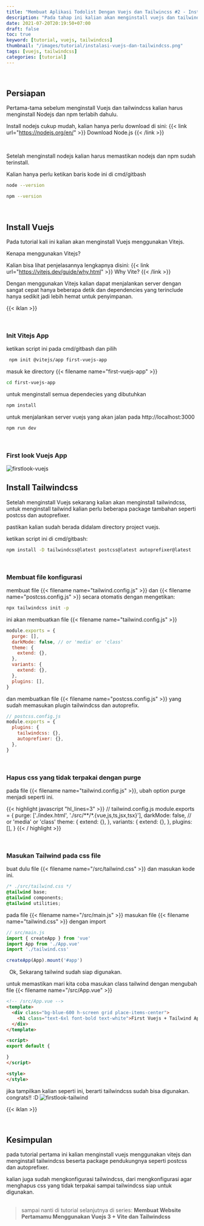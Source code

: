 ```yaml
---
title: "Membuat Aplikasi Todolist Dengan Vuejs dan Tailwincss #2 - Install Vuejs dan Tailwindcss"
description: "Pada tahap ini kalian akan menginstall vuejs dan tailwindcss dengan melakukan setup keseluruhan stuff stuff sampai website dapat ditampilkan."
date: 2021-07-20T20:19:50+07:00
draft: false
toc: true
keyword: [tutorial, vuejs, tailwindcss]
thumbnail: "/images/tutorial/instalasi-vuejs-dan-tailwindcss.png"
tags: [vuejs, tailwindcss]
categories: [tutorial]
---
```


<br/>

## Persiapan
Pertama-tama sebelum menginstall Vuejs dan tailwindcss kalian harus menginstall Nodejs dan npm terlabih dahulu.

Install nodejs cukup mudah, kalian hanya perlu download di sini:
{{< link url="https://nodejs.org/en/" >}}
  Download Node.js
{{< /link >}}

&nbsp;

Setelah menginstall nodejs kalian harus memastikan nodejs dan npm sudah terinstall.

Kalian hanya perlu ketikan baris kode ini di cmd/gitbash
```bash
node --version
```
```bash
npm --version
```

&nbsp;

## Install Vuejs

Pada tutorial kali ini kalian akan menginstall Vuejs menggunakan Vitejs.

Kenapa menggunakan Vitejs?

Kalian bisa lihat penjelasannya lengkapnya disini:
{{< link url="https://vitejs.dev/guide/why.html" >}}
  Why Vite?
{{< /link >}}

Dengan menggunakan Vitejs kalian dapat menjalankan server dengan sangat cepat hanya beberapa detik dan dependencies yang terinclude hanya sedikit jadi lebih hemat untuk penyimpanan.

{{< iklan >}}

&nbsp;
### Init Vitejs App

ketikan script ini pada cmd/gitbash dan pilih 
```bash
 npm init @vitejs/app first-vuejs-app
```

masuk ke directory {{< filename name="first-vuejs-app" >}}
```bash
cd first-vuejs-app
```

untuk menginstall semua dependecies yang dibutuhkan
```bash
npm install
```

untuk menjalankan server vuejs yang akan jalan pada <span class="underline">http://localhost:3000</span>
```bash
npm run dev
```

&nbsp;
### First look Vuejs App
![firstlook-vuejs](/images/tutorial/firstlook-vuejs-app.png)


## Install Tailwindcss
Setelah menginstall Vuejs sekarang kalian akan menginstall tailwindcss, untuk menginstall tailwind kalian perlu beberapa package tambahan seperti postcss dan autoprefixer.

pastikan kalian sudah berada didalam directory project vuejs.

ketikan script ini di cmd/gitbash:
```bash
npm install -D tailwindcss@latest postcss@latest autoprefixer@latest
```

&nbsp;
### Membuat file konfigurasi

membuat file {{< filename name="tailwind.config.js" >}} dan {{< filename name="postcss.config.js" >}} secara otomatis dengan mengetikan:
```bash
npx tailwindcss init -p
```

ini akan membuatkan file {{< filename name="tailwind.config.js" >}}
```javascript
module.exports = {
  purge: [],
  darkMode: false, // or 'media' or 'class'
  theme: {
    extend: {},
  },
  variants: {
    extend: {},
  },
  plugins: [],
}
```

dan membuatkan file {{< filename name="postcss.config.js" >}} yang sudah memasukan plugin tailwindcss dan autoprefix.
```javascript
// postcss.config.js
module.exports = {
  plugins: {
    tailwindcss: {},
    autoprefixer: {},
  },
}
```

&nbsp;
### Hapus css yang tidak terpakai dengan purge

pada file {{< filename name="tailwind.config.js" >}}, ubah option purge menjadi seperti ini.


{{< highlight javascript "hl_lines=3" >}}
  // tailwind.config.js
  module.exports = {
   purge: ['./index.html', './src/**/*.{vue,js,ts,jsx,tsx}'],
    darkMode: false, // or 'media' or 'class'
    theme: {
      extend: {},
    },
    variants: {
      extend: {},
    },
    plugins: [],
  } 
{{< / highlight >}}

&nbsp;
### Masukan Tailwind pada css file

buat dulu file {{< filename name="/src/tailwind.css" >}} dan masukan kode ini.
```css
/* ./src/tailwind.css */
@tailwind base;
@tailwind components;
@tailwind utilities;
```

pada file {{< filename name="/src/main.js" >}} masukan file {{< filename name="tailwind.css" >}} dengan import
```javascript
// src/main.js
import { createApp } from 'vue'
import App from './App.vue'
import './tailwind.css'

createApp(App).mount('#app')
```

&nbsp;
Ok, Sekarang tailwind sudah siap digunakan.

untuk memastikan mari kita coba masukan class tailwind dengan mengubah file {{< filename name="/src/App.vue" >}}

```html
<!-- /src/App.vue --> 
<template>
  <div class="bg-blue-600 h-screen grid place-items-center">
    <h1 class="text-6xl font-bold text-white">First Vuejs + Tailwind App</h1>
  </div>
</template>

<script>
export default {

}
</script>

<style>
</style>
```

jika tampilkan kalian seperti ini, berarti tailwindcss sudah bisa digunakan. congrats!! :D
![firstlook-tailwind](/images/tutorial/firstlook-tailwind.png)

{{< iklan >}}

&nbsp;
## Kesimpulan
pada tutorial pertama ini kalian menginstall vuejs menggunakan vitejs dan menginstall tailwindcss beserta package pendukungnya seperti postcss dan autoprefixer.

kalian juga sudah mengkonfigurasi tailwindcss, dari mengkonfigurasi agar menghapus css yang tidak terpakai sampai tailwindcss siap untuk digunakan.
\
&nbsp;
>sampai nanti di tutorial selanjutnya di series:
> **Membuat Website Pertamamu Menggunakan Vuejs 3 + Vite dan Tailwindcss**
